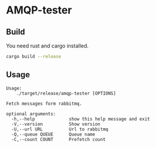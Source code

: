 # AMQP-tester

## Build

You need rust and cargo installed.

```bash
cargo build --release
```


## Usage

```
Usage:
    ./target/release/amqp-tester [OPTIONS]

Fetch messages form rabbitmq.

optional arguments:
  -h,--help             show this help message and exit
  -V,--version          Show version
  -U,--url URL          Url to rabbitmq
  -Q,--queue QUEUE      Queue name
  -C,--count COUNT      Prefetch count
  ```
